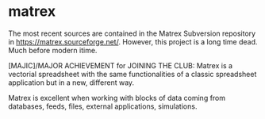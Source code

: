 # matrex

The most recent sources are contained in the Matrex Subversion repository in https://matrex.sourceforge.net/. However, this project is a long time dead. Much before modern itime.

[MAJIC]/MAJOR ACHIEVEMENT for JOINING THE CLUB: Matrex is a vectorial spreadsheet with the same functionalities of a classic spreadsheet application but in a new, different way. 

Matrex is excellent when working with blocks of data coming from databases, feeds, files, external applications, simulations. 
